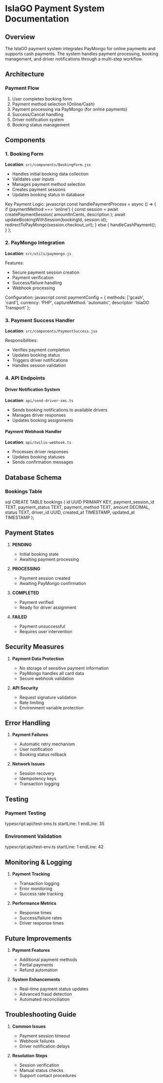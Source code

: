 # IslaGO Payment System Documentation

## Overview
The IslaGO payment system integrates PayMongo for online payments and supports cash payments. The system handles payment processing, booking management, and driver notifications through a multi-step workflow.

## Architecture

### Payment Flow
1. User completes booking form
2. Payment method selection (Online/Cash)
3. Payment processing via PayMongo (for online payments)
4. Success/Cancel handling
5. Driver notification system
6. Booking status management

## Components

### 1. Booking Form
**Location**: `src/components/BookingForm.jsx`
- Handles initial booking data collection
- Validates user inputs
- Manages payment method selection
- Creates payment sessions
- Updates booking status in database

Key Payment Logic:
javascript
const handlePaymentProcess = async () => {
if (paymentMethod === 'online') {
const session = await createPaymentSession(
amountInCents,
description
);
await updateBookingWithSession(bookingId, session.id);
redirectToPayMongo(session.checkout_url);
} else {
handleCashPayment();
}
};


### 2. PayMongo Integration
**Location**: `src/utils/paymongo.js`

Features:
- Secure payment session creation
- Payment verification
- Success/failure handling
- Webhook processing

Configuration:
javascript
const paymentConfig = {
methods: ['gcash', 'card'],
currency: 'PHP',
captureMethod: 'automatic',
descriptor: 'IslaGO Transport'
};


### 3. Payment Success Handler
**Location**: `src/components/PaymentSuccess.jsx`

Responsibilities:
- Verifies payment completion
- Updates booking status
- Triggers driver notifications
- Handles session validation

### 4. API Endpoints

#### Driver Notification System
**Location**: `api/send-driver-sms.ts`
- Sends booking notifications to available drivers
- Manages driver responses
- Updates booking assignments

#### Payment Webhook Handler
**Location**: `api/twilio-webhook.ts`
- Processes driver responses
- Updates booking statuses
- Sends confirmation messages

## Database Schema

### Bookings Table
sql
CREATE TABLE bookings (
id UUID PRIMARY KEY,
payment_session_id TEXT,
payment_status TEXT,
payment_method TEXT,
amount DECIMAL,
status TEXT,
driver_id UUID,
created_at TIMESTAMP,
updated_at TIMESTAMP
);


## Payment States

1. **PENDING**
   - Initial booking state
   - Awaiting payment processing

2. **PROCESSING**
   - Payment session created
   - Awaiting PayMongo confirmation

3. **COMPLETED**
   - Payment verified
   - Ready for driver assignment

4. **FAILED**
   - Payment unsuccessful
   - Requires user intervention

## Security Measures

1. **Payment Data Protection**
   - No storage of sensitive payment information
   - PayMongo handles all card data
   - Secure webhook validation

2. **API Security**
   - Request signature validation
   - Rate limiting
   - Environment variable protection

## Error Handling

1. **Payment Failures**
   - Automatic retry mechanism
   - User notification
   - Booking status rollback

2. **Network Issues**
   - Session recovery
   - Idempotency keys
   - Transaction logging

## Testing

### Payment Testing
typescript:api/test-sms.ts
startLine: 1
endLine: 35


### Environment Validation
typescript:api/test-env.ts
startLine: 1
endLine: 42


## Monitoring & Logging

1. **Payment Tracking**
   - Transaction logging
   - Error monitoring
   - Success rate tracking

2. **Performance Metrics**
   - Response times
   - Success/failure rates
   - Driver response times

## Future Improvements

1. **Payment Features**
   - Additional payment methods
   - Partial payments
   - Refund automation

2. **System Enhancements**
   - Real-time payment status updates
   - Advanced fraud detection
   - Automated reconciliation

## Troubleshooting Guide

1. **Common Issues**
   - Payment session timeout
   - Webhook failures
   - Driver notification delays

2. **Resolution Steps**
   - Session verification
   - Manual status checks
   - Support contact procedures